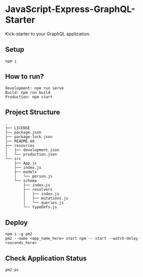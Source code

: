 # JavaScript-Express-GraphQL-Starter
Kick-starter to your GraphQL application.

## Setup
    npm i

## How to run?
    Development: npm run serve
    Build: npm run build
    Production: npm start

## Project Structure
    .
    ├── LICENSE
    ├── package.json
    ├── package-lock.json
    ├── README.md
    ├── resources
    │   ├── development.json
    │   └── production.json
    └── src
        ├── App.js
        ├── index.js
        ├── models
        │   └── person.js
        └── schema
            ├── index.js
            ├── resolvers
            │   ├── index.js
            │   ├── mutations.js
            │   └── queries.js
            └── typeDefs.js

## Deploy
    npm i -g pm2
    pm2 --name <app_name_here> start npm -- start --watch-delay <seconds_here>

## Check Application Status
    pm2 ps

